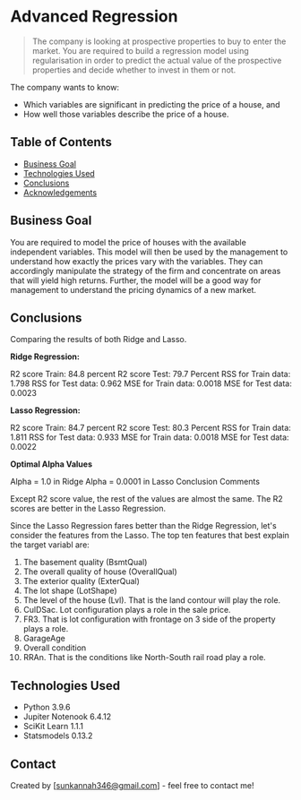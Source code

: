 # Advanced Regression 

> The company is looking at prospective properties to buy to enter the market. You are required to build a regression model using regularisation in order to predict the actual value of the prospective properties and decide whether to invest in them or not.
 
The company wants to know:
 - Which variables are significant in predicting the price of a house, and
 - How well those variables describe the price of a house.

## Table of Contents
* [Business Goal](#business-goal)
* [Technologies Used](#technologies-used)
* [Conclusions](#conclusions)
* [Acknowledgements](#acknowledgements)


## Business Goal 
 
You are required to model the price of houses with the available independent variables. This model will then be used by the management to understand how exactly the prices vary with the variables. They can accordingly manipulate the strategy of the firm and concentrate on areas that will yield high returns. Further, the model will be a good way for management to understand the pricing dynamics of a new market.


## Conclusions

Comparing the results of both Ridge and Lasso.

**Ridge Regression:**

R2 score Train: 84.8 percent
R2 score Test: 79.7 Percent
RSS for Train data: 1.798
RSS for Test data: 0.962
MSE for Train data: 0.0018
MSE for Test data: 0.0023

**Lasso Regression:**

R2 score Train: 84.7 percent
R2 score Test: 80.3 Percent
RSS for Train data: 1.811
RSS for Test data: 0.933
MSE for Train data: 0.0018
MSE for Test data: 0.0022

**Optimal Alpha Values**

Alpha = 1.0 in Ridge
Alpha = 0.0001 in Lasso
Conclusion Comments

Except R2 score value, the rest of the values are almost the same. The R2 scores are better in the Lasso Regression.

Since the Lasso Regression fares better than the Ridge Regression, let's consider the features from the Lasso. The top ten features that best explain the target variabl are:

1. The basement quality (BsmtQual)
2. The overall quality of house (OverallQual)
3. The exterior quality (ExterQual)
4. The lot shape (LotShape)
5. The level of the house (Lvl). That is the land contour will play the role.
6. CulDSac. Lot configuration plays a role in the sale price.
7. FR3. That is lot configuration with frontage on 3 side of the property plays a role.
8. GarageAge
9. Overall condition
10. RRAn. That is the conditions like North-South rail road play a role.




## Technologies Used

- Python 3.9.6
- Jupiter Notenook 6.4.12
- SciKit Learn 1.1.1
- Statsmodels 0.13.2



## Contact
Created by [sunkannah346@gmail.com] - feel free to contact me!


<!-- Optional -->
<!-- ## License -->
<!-- This project is open source and available under the [... License](). -->

<!-- You don't have to include all sections - just the one's relevant to your project -->
